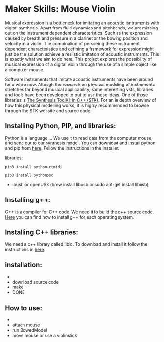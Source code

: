 # Maker Skills: Mouse Violin 

Musical expression is a bottleneck for imitating an acoustic isntruments with digital synthesis. Apart from fluid dynamics and pitchbends, we are missing out on the instrument dependent characteristics. Such as the expression caused by breath and pressure in a clarinet or the bowing position and velocity in a violin. The combination of persueing these instrument dependent characteristics and defining a framework for expression might just be the solution achieve a realistic imitation of acoustic instruments. This is exactly what we aim to do here. This project explores the possibility of musical expression of a digital violin through the use of a simple object like a computer mouse. 

Software instruments that imitate acoustic instruments have been around for a while now. Altough the research on physical modeling of instruments stretches far beyond musical applicability, some interesting vsts, libraries and tools have been developed to put to use these ideas. One of those libraries is [The Synthesis ToolKit in C++ (STK)](https://ccrma.stanford.edu/software/stk/ "The Synthesis ToolKit in C++ (STK)"). For an in depth overview of how this physical modelling works, it is highly recommended to browse through the STK website and source code.

## Installing Python, PIP, and libraries:

Python is a language ... We use it to read data from the computer mouse, and send out to our synthesis model. You can download and install python and pip from [here](https://www.python.org/downloads/). Follow the instructions in the installer.

libraries:
```
pip3 install python-rtmidi
```
```
pip3 install pythonosc
```


 - ibusb or openUSB (brew install libusb or sudo apt-get install libusb)

 


 
## Installing g++:
G++ is a compiler for C++ code. We need it to build the c++ source code. [Here](https://www.cs.odu.edu/~zeil/cs250PreTest/latest/Public/installingACompiler/) you can find how to install g++ for each operating system.


## Installing C++ libraries:
We need a c++ library called liblo. To download and install it follow the instructions in [here](http://liblo.sourceforge.net/README.html).




## installation:
 - 
 - download source code
 - make
 - DONE
 
## How to use:
- 
- attach mouse
- run BowedModel
- move mouse or use a violinstick

 
